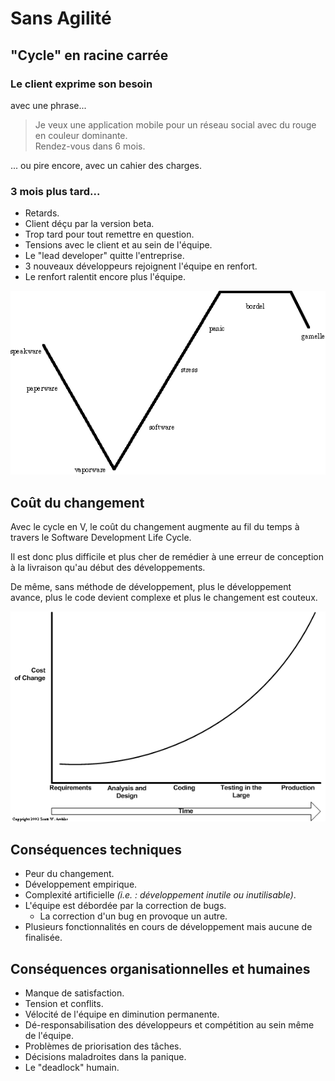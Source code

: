 # Sans Agilité

## "Cycle" en racine carrée

### Le client exprime son besoin

avec une phrase...

> Je veux une application mobile pour un réseau social avec du rouge en couleur dominante.  
> Rendez-vous dans 6 mois.

... ou pire encore, avec un cahier des charges.

### 3 mois plus tard...

* Retards.
* Client déçu par la version beta.
* Trop tard pour tout remettre en question.
* Tensions avec le client et au sein de l'équipe.
* Le "lead developer" quitte l'entreprise.
* 3 nouveaux développeurs rejoignent l'équipe en renfort.
* Le renfort ralentit encore plus l'équipe.

![Cycle en racine carr&#xE9;e de Michel ARBOI](../.gitbook/assets/image%20%285%29.png)

## Coût du changement

Avec le cycle en V, le coût du changement augmente au fil du temps à travers le Software Development Life Cycle.

Il est donc plus difficile et plus cher de remédier à une erreur de conception à la livraison qu'au début des développements.

De même, sans méthode de développement, plus le développement avance, plus le code devient complexe et plus le changement est couteux.



![Cost of change](../.gitbook/assets/cost-of-change.gif)

## Conséquences techniques

* Peur du changement.
* Développement empirique.
* Complexité artificielle _\(i.e. : développement inutile ou inutilisable\)_.
* L'équipe est débordée par la correction de bugs.
  * La correction d'un bug en provoque un autre.
* Plusieurs fonctionnalités en cours de développement mais aucune de finalisée.

## Conséquences organisationnelles et humaines

* Manque de satisfaction.
* Tension et conflits.
* Vélocité de l'équipe en diminution permanente.
* Dé-responsabilisation des développeurs et compétition au sein même de l'équipe.
* Problèmes de priorisation des tâches.
* Décisions maladroites dans la panique.
* Le "deadlock" humain.

